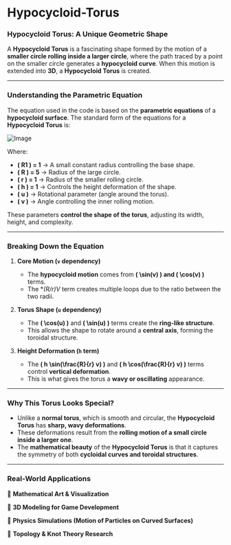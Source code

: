 # Hypocycloid-Torus

### **Hypocycloid Torus: A Unique Geometric Shape**
A **Hypocycloid Torus** is a fascinating shape formed by the motion of a **smaller circle rolling inside a larger circle**, where the path traced by a point on the smaller circle generates a **hypocycloid curve**. When this motion is extended into **3D**, a **Hypocycloid Torus** is created.

---

### **Understanding the Parametric Equation**
The equation used in the code is based on the **parametric equations** of a **hypocycloid surface**. The standard form of the equations for a **Hypocycloid Torus** is:

![Image](https://github.com/user-attachments/assets/a42725ba-62e9-4d4e-a43e-7aa70f88019d)

Where:  
- **\( R1 \) = 1** → A small constant radius controlling the base shape.  
- **\( R \) = 5** → Radius of the large circle.  
- **\( r \) = 1** → Radius of the smaller rolling circle.  
- **\( h \) = 1** → Controls the height deformation of the shape.  
- **\( u \)** → Rotational parameter (angle around the torus).  
- **\( v \)** → Angle controlling the inner rolling motion.  

These parameters **control the shape of the torus**, adjusting its width, height, and complexity.

---

### **Breaking Down the Equation**
1. **Core Motion (`v` dependency)**
   - The **hypocycloid motion** comes from **\( \sin(v) \) and \( \cos(v) \)** terms.
   - The **(R/r)*V** term creates multiple loops due to the ratio between the two radii.

2. **Torus Shape (`u` dependency)**
   - The **\( \cos(u) \)** and **\( \sin(u) \)** terms create the **ring-like structure**.
   - This allows the shape to rotate around a **central axis**, forming the toroidal structure.

3. **Height Deformation (`h` term)**
   - The **\( h \sin(\frac{R}{r} v) \)** and **\( h \cos(\frac{R}{r} v) \)** terms control **vertical deformation**.
   - This is what gives the torus a **wavy or oscillating** appearance.

---

### **Why This Torus Looks Special?**
- Unlike a **normal torus**, which is smooth and circular, the **Hypocycloid Torus** has **sharp, wavy deformations**.
- These deformations result from the **rolling motion of a small circle inside a larger one**.
- The **mathematical beauty** of the **Hypocycloid Torus** is that it captures the symmetry of both **cycloidal curves and toroidal structures**.

---

### **Real-World Applications**
🔹 **Mathematical Art & Visualization** 

🔹 **3D Modeling for Game Development** 

🔹 **Physics Simulations (Motion of Particles on Curved Surfaces)** 

🔹 **Topology & Knot Theory Research** 

